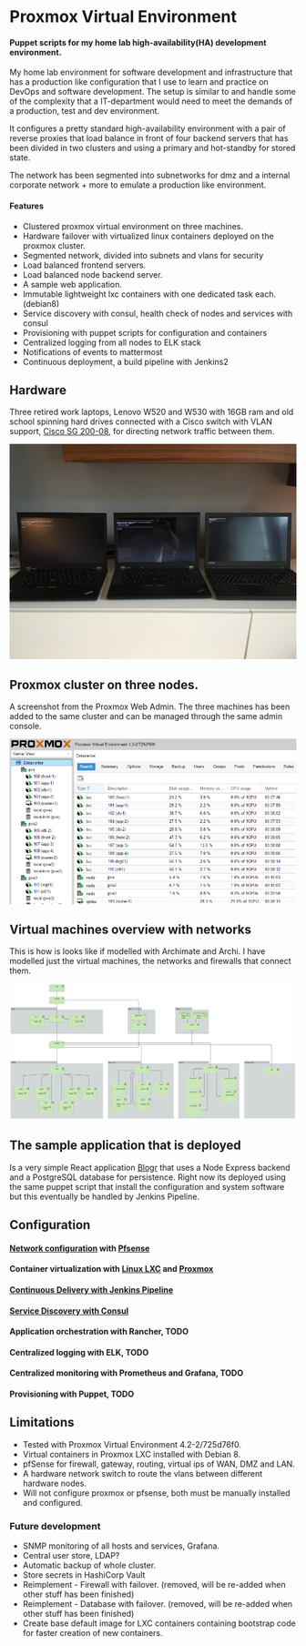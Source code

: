 # Proxmox Virtual Environment
#### Puppet scripts for my home lab high-availability(HA) development environment.
My home lab environment for software development and infrastructure
that has a production like configuration that I use to learn and
practice on DevOps and software development. The setup is similar
to and handle some of the complexity that a IT-department would
need to meet the demands of a production, test and dev environment.

It configures a pretty standard high-availability environment with a
pair of reverse proxies that load balance in front of four backend
servers that has been divided in two clusters and using a primary
and hot-standby for stored state.

The network has been segmented into subnetworks for dmz and a internal
corporate network + more to emulate a production like environment.

#### Features
* Clustered proxmox virtual environment on three machines.
* Hardware failover with virtualized linux containers deployed on the proxmox cluster.
* Segmented network, divided into subnets and vlans for security
* Load balanced frontend servers.
* Load balanced node backend server.
* A sample web application.
* Immutable lightweight lxc containers with one dedicated task each. (debian8)
* Service discovery with consul, health check of nodes and services with consul
* Provisioning with puppet scripts for configuration and containers
* Centralized logging from all nodes to ELK stack
* Notifications of events to mattermost
* Continuous deployment, a build pipeline with Jenkins2

## Hardware
Three retired work laptops, Lenovo W520 and W530 with 16GB ram
 and old school spinning hard drives connected with a Cisco
 switch with VLAN support, [Cisco SG 200-08](https://www.amazon.co.uk/Cisco-SG200-08-8-port-Gigabit-SLM2008T-EU/dp/B004UOT4BI/ref=sr_1_2?ie=UTF8&qid=1473971098&sr=8-2&keywords=SG+200-08), for directing network
 traffic between them.

![alt tag](doc/machines.jpg)

## Proxmox cluster on three nodes.
A screenshot from the Proxmox Web Admin. The three machines has
been added to the same cluster and can be managed through the
same admin console.

![alt tag](doc/pve.jpg)

## Virtual machines overview with networks
This is how is looks like if modelled with Archimate and Archi.
I have modelled just the virtual machines, the networks and firewalls
that connect them.

![alt tag](doc/overview.png)

## The sample application that is deployed
Is a very simple React application [Blogr](https://github.com/dniel/blogr-workshop)
that uses a Node Express backend and a PostgreSQL database for
persistence. Right now its deployed using the same puppet script
that install the configuration and system software but this
eventually be handled by Jenkins Pipeline.

## Configuration
#### [Network configuration](doc/setup_network.md) with [Pfsense](doc/setup_pfsense.md)
#### Container virtualization with [Linux LXC](doc/setup_lxc.md) and [Proxmox](doc/setup_proxmox.md) 
#### [Continuous Delivery with Jenkins Pipeline](doc/setup_jenkins.md)
#### [Service Discovery with Consul](doc/setup_consul.md)
#### Application orchestration with Rancher, TODO
#### Centralized logging with ELK, TODO
#### Centralized monitoring with Prometheus and Grafana, TODO
#### Provisioning with Puppet, TODO

## Limitations
* Tested with Proxmox Virtual Environment 4.2-2/725d76f0.
* Virtual containers in Proxmox LXC installed with Debian 8.
* pfSense for firewall, gateway, routing, virtual ips of WAN, DMZ and LAN.
* A hardware network switch to route the vlans between different hardware nodes.
* Will not configure proxmox or pfsense, both must be manually installed and configured.

### Future development
* SNMP monitoring of all hosts and services, Grafana.
* Central user store, LDAP? 
* Automatic backup of whole cluster.
* Store secrets in HashiCorp Vault
* Reimplement - Firewall with failover. (removed, will be re-added when other stuff has been finished)
* Reimplement - Database with failover. (removed, will be re-added when other stuff has been finished)
* Create base default image for LXC containers containing bootstrap code for faster creation of new containers.
